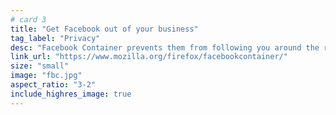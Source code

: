 ```yaml
---
# card 3
title: "Get Facebook out of your business"
tag_label: "Privacy"
desc: "Facebook Container prevents them from following you around the rest of the web — which they are doing, even if you don’t have an account."
link_url: "https://www.mozilla.org/firefox/facebookcontainer/"
size: "small"
image: "fbc.jpg"
aspect_ratio: "3-2"
include_highres_image: true
---
```

